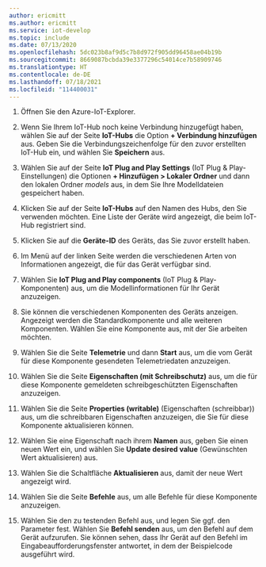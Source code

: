 ```yaml
---
author: ericmitt
ms.author: ericmitt
ms.service: iot-develop
ms.topic: include
ms.date: 07/13/2020
ms.openlocfilehash: 5dc023b8af9d5c7b8d972f905dd96458ae04b19b
ms.sourcegitcommit: 8669087bcbda39e3377296c54014ce7b58909746
ms.translationtype: HT
ms.contentlocale: de-DE
ms.lasthandoff: 07/18/2021
ms.locfileid: "114400031"
---
```

1. Öffnen Sie den Azure-IoT-Explorer.

1. Wenn Sie Ihrem IoT-Hub noch keine Verbindung hinzugefügt haben, wählen Sie auf der Seite **IoT-Hubs** die Option **+ Verbindung hinzufügen** aus. Geben Sie die Verbindungszeichenfolge für den zuvor erstellten IoT-Hub ein, und wählen Sie **Speichern** aus.

1. Wählen Sie auf der Seite **IoT Plug and Play Settings** (IoT Plug & Play-Einstellungen) die Optionen **+ Hinzufügen > Lokaler Ordner** und dann den lokalen Ordner *models* aus, in dem Sie Ihre Modelldateien gespeichert haben.

1. Klicken Sie auf der Seite **IoT-Hubs** auf den Namen des Hubs, den Sie verwenden möchten. Eine Liste der Geräte wird angezeigt, die beim IoT-Hub registriert sind.

1. Klicken Sie auf die **Geräte-ID** des Geräts, das Sie zuvor erstellt haben.

1. Im Menü auf der linken Seite werden die verschiedenen Arten von Informationen angezeigt, die für das Gerät verfügbar sind.

1. Wählen Sie **IoT Plug and Play components** (IoT Plug & Play-Komponenten) aus, um die Modellinformationen für Ihr Gerät anzuzeigen.

1. Sie können die verschiedenen Komponenten des Geräts anzeigen. Angezeigt werden die Standardkomponente und alle weiteren Komponenten. Wählen Sie eine Komponente aus, mit der Sie arbeiten möchten.

1. Wählen Sie die Seite **Telemetrie** und dann **Start** aus, um die vom Gerät für diese Komponente gesendeten Telemetriedaten anzuzeigen.

1. Wählen Sie die Seite **Eigenschaften (mit Schreibschutz)** aus, um die für diese Komponente gemeldeten schreibgeschützten Eigenschaften anzuzeigen.

1. Wählen Sie die Seite **Properties (writable)** (Eigenschaften (schreibbar)) aus, um die schreibbaren Eigenschaften anzuzeigen, die Sie für diese Komponente aktualisieren können.

1. Wählen Sie eine Eigenschaft nach ihrem **Namen** aus, geben Sie einen neuen Wert ein, und wählen Sie **Update desired value** (Gewünschten Wert aktualisieren) aus.

1. Wählen Sie die Schaltfläche **Aktualisieren** aus, damit der neue Wert angezeigt wird.

1. Wählen Sie die Seite **Befehle** aus, um alle Befehle für diese Komponente anzuzeigen.

1. Wählen Sie den zu testenden Befehl aus, und legen Sie ggf. den Parameter fest. Wählen Sie **Befehl senden** aus, um den Befehl auf dem Gerät aufzurufen. Sie können sehen, dass Ihr Gerät auf den Befehl im Eingabeaufforderungsfenster antwortet, in dem der Beispielcode ausgeführt wird.
